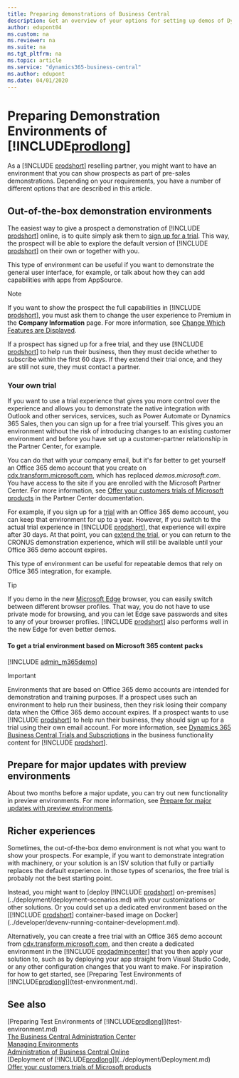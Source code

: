 ```yaml
---
title: Preparing demonstrations of Business Central
description: Get an overview of your options for setting up demos of Dynamics 365 Business Central
author: edupont04
ms.custom: na
ms.reviewer: na
ms.suite: na
ms.tgt_pltfrm: na
ms.topic: article
ms.service: "dynamics365-business-central"
ms.author: edupont
ms.date: 04/01/2020
---
```

# Preparing Demonstration Environments of [!INCLUDE[prodlong](../developer/includes/prodlong.md)]

As a [!INCLUDE [prodshort](../developer/includes/prodshort.md)] reselling partner, you might want to have an environment that you can show prospects as part of pre-sales demonstrations. Depending on your requirements, you have a number of different options that are described in this article.  

## Out-of-the-box demonstration environments

The easiest way to give a prospect a demonstration of [!INCLUDE [prodshort](../developer/includes/prodshort.md)] online, is to quite simply ask them to [sign up for a trial](https://trials.dynamics.com/Dynamics365/Signup/BusinessCentral). This way, the prospect will be able to explore the default version of [!INCLUDE [prodshort](../developer/includes/prodshort.md)] on their own or together with you.  

This type of environment can be useful if you want to demonstrate the general user interface, for example, or talk about how they can add capabilities with apps from AppSource.  

> [!NOTE]
> If you want to show the prospect the full capabilities in [!INCLUDE [prodshort](../developer/includes/prodshort.md)], you must ask them to change the user experience to Premium in the **Company Information** page. For more information, see [Change Which Features are Displayed](/dynamics365/business-central/ui-experiences).

If a prospect has signed up for a free trial, and they use [!INCLUDE [prodshort](../developer/includes/prodshort.md)] to help run their business, then they must decide whether to subscribe within the first 60 days. If they extend their trial once, and they are still not sure, they must contact a partner.

### Your own trial

If you want to use a trial experience that gives you more control over the experience and allows you to demonstrate the native integration with Outlook and other services, services, such as Power Automate or Dynamics 365 Sales, then you can sign up for a free trial yourself. This gives you an environment without the risk of introducing changes to an existing customer environment and before you have set up a customer-partner relationship in the Partner Center, for example.  

You can do that with your company email, but it's far better to get yourself an Office 365 demo account that you create on [cdx.transform.microsoft.com](https://cdx.transform.microsoft.com/), which has replaced *demos.microsoft.com*. You have access to the site if you are enrolled with the Microsoft Partner Center. For more information, see [Offer your customers trials of Microsoft products](/partner-center/offer-your-customers-trials-of-microsoft-products) in the Partner Center documentation.  

For example, if you sign up for a [trial](https://trials.dynamics.com/Dynamics365/Signup/BusinessCentral) with an Office 365 demo account, you can keep that environment for up to a year. However, if you switch to the actual trial experience in [!INCLUDE [prodshort](../developer/includes/prodshort.md)], that experience will expire after 30 days. At that point, you can [extend the trial](/dynamics365/business-central/admin-extend-trial), or you can return to the CRONUS demonstration experience, which will still be available until your Office 365 demo account expires.  

This type of environment can be useful for repeatable demos that rely on Office 365 integration, for example.  

> [!TIP]
> If you demo in the new [Microsoft Edge](https://www.microsoft.com/edge) browser, you can easily switch between different browser profiles. That way, you do not have to use private mode for browsing, and you can let Edge save passwords and sites to any of your browser profiles. [!INCLUDE [prodshort](../developer/includes/prodshort.md)] also performs well in the new Edge for even better demos.  

#### To get a trial environment based on Microsoft 365 content packs

[!INCLUDE [admin_m365demo](../developer/includes/admin_m365demo.md)]

> [!IMPORTANT]
> Environments that are based on Office 365 demo accounts are intended for demonstration and training purposes. If a prospect uses such an environment to help run their business, then they risk losing their company data when the Office 365 demo account expires. If a prospect wants to use [!INCLUDE [prodshort](../developer/includes/prodshort.md)] to help run their business, they should sign up for a trial using their own email account. For more information, see [Dynamics 365 Business Central Trials and Subscriptions](/dynamics365/business-central/across-preview) in the business functionality content for [!INCLUDE [prodshort](../developer/includes/prodshort.md)].

## Prepare for major updates with preview environments

About two months before a major update, you can try out new functionality in preview environments. For more information, see [Prepare for major updates with preview environments](preview-environments.md).  

## Richer experiences

Sometimes, the out-of-the-box demo environment is not what you want to show your prospects. For example, if you want to demonstrate integration with machinery, or your solution is an ISV solution that fully or partially replaces the default experience. In those types of scenarios, the free trial is probably not the best starting point.  

Instead, you might want to [deploy [!INCLUDE [prodshort](../developer/includes/prodshort.md)] on-premises](../deployment/deployment-scenarios.md) with your customizations or other solutions. Or you could set up a dedicated environment based on the [[!INCLUDE [prodshort](../developer/includes/prodshort.md)] container-based image on Docker](../developer/devenv-running-container-development.md).  

Alternatively, you can create a free trial with an Office 365 demo account from [cdx.transform.microsoft.com](https://cdx.transform.microsoft.com), and then create a dedicated environment in the [!INCLUDE [prodadmincenter](../developer/includes/prodadmincenter.md)] that you then apply your solution to, such as by deploying your app straight from Visual Studio Code, or any other configuration changes that you want to make. For inspiration for how to get started, see [Preparing Test Environments of [!INCLUDE[prodlong](../developer/includes/prodlong.md)]](test-environment.md).  

## See also

[Preparing Test Environments of [!INCLUDE[prodlong](../developer/includes/prodlong.md)]](test-environment.md)  
[The Business Central Administration Center](tenant-admin-center.md)  
[Managing Environments](tenant-admin-center-environments.md)  
[Administration of Business Central Online](tenant-administration.md)  
[Deployment of [!INCLUDE[prodlong](../developer/includes/prodlong.md)]](../deployment/Deployment.md)  
[Offer your customers trials of Microsoft products](/partner-center/offer-your-customers-trials-of-microsoft-products)  
